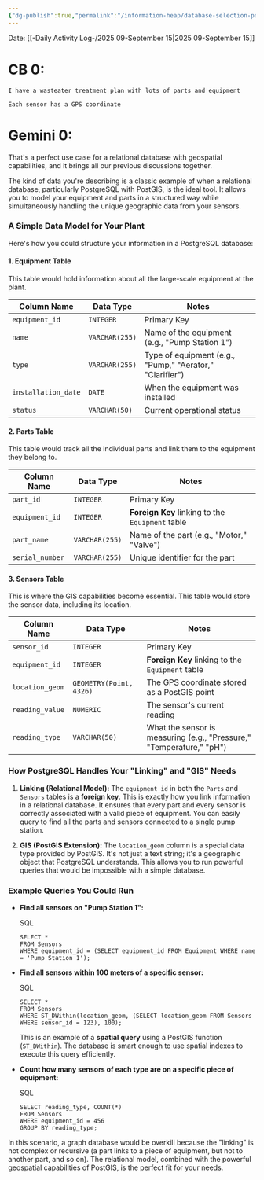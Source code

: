 ```yaml
---
{"dg-publish":true,"permalink":"/information-heap/database-selection-postsgre-sql/","noteIcon":"","created":"2025-09-15T12:52:48.956-05:00"}
---
```


Date: [[-Daily Activity Log-/2025 09-September 15\|2025 09-September 15]]


# CB 0:
```
I have a wasteater treatment plan with lots of parts and equipment

Each sensor has a GPS coordinate
```

# Gemini 0:
That's a perfect use case for a relational database with geospatial capabilities, and it brings all our previous discussions together.

The kind of data you're describing is a classic example of when a relational database, particularly PostgreSQL with PostGIS, is the ideal tool. It allows you to model your equipment and parts in a structured way while simultaneously handling the unique geographic data from your sensors.

### A Simple Data Model for Your Plant

Here's how you could structure your information in a PostgreSQL database:

#### 1. Equipment Table

This table would hold information about all the large-scale equipment at the plant.

|Column Name|Data Type|Notes|
|---|---|---|
|`equipment_id`|`INTEGER`|Primary Key|
|`name`|`VARCHAR(255)`|Name of the equipment (e.g., "Pump Station 1")|
|`type`|`VARCHAR(255)`|Type of equipment (e.g., "Pump," "Aerator," "Clarifier")|
|`installation_date`|`DATE`|When the equipment was installed|
|`status`|`VARCHAR(50)`|Current operational status|

#### 2. Parts Table

This table would track all the individual parts and link them to the equipment they belong to.

|Column Name|Data Type|Notes|
|---|---|---|
|`part_id`|`INTEGER`|Primary Key|
|`equipment_id`|`INTEGER`|**Foreign Key** linking to the `Equipment` table|
|`part_name`|`VARCHAR(255)`|Name of the part (e.g., "Motor," "Valve")|
|`serial_number`|`VARCHAR(255)`|Unique identifier for the part|

#### 3. Sensors Table

This is where the GIS capabilities become essential. This table would store the sensor data, including its location.

|Column Name|Data Type|Notes|
|---|---|---|
|`sensor_id`|`INTEGER`|Primary Key|
|`equipment_id`|`INTEGER`|**Foreign Key** linking to the `Equipment` table|
|`location_geom`|`GEOMETRY(Point, 4326)`|The GPS coordinate stored as a PostGIS point|
|`reading_value`|`NUMERIC`|The sensor's current reading|
|`reading_type`|`VARCHAR(50)`|What the sensor is measuring (e.g., "Pressure," "Temperature," "pH")|

### How PostgreSQL Handles Your "Linking" and "GIS" Needs

1. **Linking (Relational Model):** The `equipment_id` in both the `Parts` and `Sensors` tables is a **foreign key**. This is exactly how you link information in a relational database. It ensures that every part and every sensor is correctly associated with a valid piece of equipment. You can easily query to find all the parts and sensors connected to a single pump station.
    
2. **GIS (PostGIS Extension):** The `location_geom` column is a special data type provided by PostGIS. It's not just a text string; it's a geographic object that PostgreSQL understands. This allows you to run powerful queries that would be impossible with a simple database.
    

### Example Queries You Could Run

- **Find all sensors on "Pump Station 1":**
    
    SQL
    
    ```
    SELECT *
    FROM Sensors
    WHERE equipment_id = (SELECT equipment_id FROM Equipment WHERE name = 'Pump Station 1');
    ```
    
- **Find all sensors within 100 meters of a specific sensor:**
    
    SQL
    
    ```
    SELECT *
    FROM Sensors
    WHERE ST_DWithin(location_geom, (SELECT location_geom FROM Sensors WHERE sensor_id = 123), 100);
    ```
    
    This is an example of a **spatial query** using a PostGIS function (`ST_DWithin`). The database is smart enough to use spatial indexes to execute this query efficiently.
    
- **Count how many sensors of each type are on a specific piece of equipment:**
    
    SQL
    
    ```
    SELECT reading_type, COUNT(*)
    FROM Sensors
    WHERE equipment_id = 456
    GROUP BY reading_type;
    ```
    

In this scenario, a graph database would be overkill because the "linking" is not complex or recursive (a part links to a piece of equipment, but not to another part, and so on). The relational model, combined with the powerful geospatial capabilities of PostGIS, is the perfect fit for your needs.